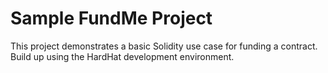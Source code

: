 # Sample FundMe Project

This project demonstrates a basic Solidity use case for funding a contract. Build up using the HardHat development environment. 
